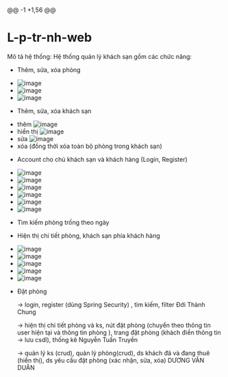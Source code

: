 @@ -1 +1,56 @@
# L-p-tr-nh-web
Mô tả hệ thống:
Hệ thống quản lý khách sạn gồm các chức năng: 
- Thêm, sửa, xóa phòng
+ ![image](https://user-images.githubusercontent.com/64019003/170740559-9fe90308-7583-4ce6-9d78-45b272088759.png)
+ ![image](https://user-images.githubusercontent.com/64019003/170740595-38209d1a-31e4-4fac-b0bb-7db053a87c50.png)
+ ![image](https://user-images.githubusercontent.com/64019003/170740647-79fb8776-3fbf-44c0-8092-825bdd111cc1.png)

- Thêm, sửa, xóa khách sạn
+ thêm
![image](https://user-images.githubusercontent.com/64019003/170740292-7c871dcf-ef7f-46f8-98f4-ecbdfecaa2a4.png)
+ hiển thị
![image](https://user-images.githubusercontent.com/64019003/170740340-fcd849f0-f357-44da-9929-9509e69a4080.png)
+ sửa
![image](https://user-images.githubusercontent.com/64019003/170740455-a330f289-a135-4f04-ae58-9fb98d067bb8.png)
+ xóa (đồng thời xóa toàn bộ phòng trong khách sạn)


- Account cho chủ khách sạn và khách hàng (Login, Register)
+ ![image](https://user-images.githubusercontent.com/64019003/170742113-d4e907db-bcb9-4d24-9d5a-fc4f7b2ea3e3.png)
+ ![image](https://user-images.githubusercontent.com/64019003/170742162-8dba9f17-90ed-4dab-ba5a-9cb9a51b5ccd.png)
+ ![image](https://user-images.githubusercontent.com/64019003/170742183-56dfd6da-90d9-4f66-8173-efe0a67d3629.png)
+ ![image](https://user-images.githubusercontent.com/64019003/170742197-34ef2525-5d96-431a-9b7e-5b0029c8f4ee.png)
+ ![image](https://user-images.githubusercontent.com/64019003/170742221-62bf1f6a-7db8-4b40-be3d-c946dbf0fe20.png)
+ ![image](https://user-images.githubusercontent.com/64019003/170742238-04e33aa2-0198-4177-a9e9-1989019d2a6a.png)


- Tìm kiếm phòng trống theo ngày


- Hiện thị chi tiết phòng, khách sạn phía khách hàng
+ ![image](https://user-images.githubusercontent.com/64019003/170742715-931f4905-9d3d-4aea-8b57-07c0936655db.png)
+ ![image](https://user-images.githubusercontent.com/64019003/170742768-7cad109f-6b3b-401a-a0e8-7219db26886c.png)
+ ![image](https://user-images.githubusercontent.com/64019003/170742806-11c102ba-0d55-4d7b-b6dc-002789ab0811.png)
+ ![image](https://user-images.githubusercontent.com/64019003/170742828-a674a074-610d-41a7-a308-e138c0a1b79c.png)
+ ![image](https://user-images.githubusercontent.com/64019003/170742852-ac965420-80cb-4795-b806-618e89f3c558.png)

- Đặt phòng






  -> login, register (dùng Spring Security) , tìm kiếm, filter  Đới Thành Chung



  -> hiện thị chi tiết phòng và ks, nút đặt phòng (chuyển theo thông tin user hiện tại và thông tin phòng ), trang đặt phòng (khách điền thông tin -> lưu csdl), thống kê    Nguyễn Tuấn Truyền



  -> quản lý ks (crud), quản lý phòng(crud), ds khách đã và đang thuê (hiển thị), ds yêu cầu đặt phòng (xác nhận, sửa, xóa) DƯƠNG VĂN DUÂN




